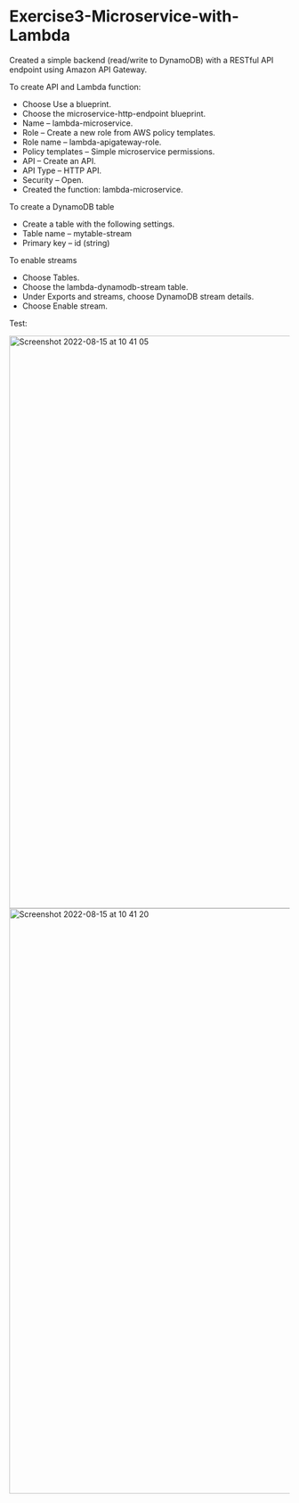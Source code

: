 # Exercise3-Microservice-with-Lambda

Created a simple backend (read/write to DynamoDB) with a RESTful API endpoint using Amazon API Gateway.

To create API and Lambda function: 

  - Choose Use a blueprint.
  - Choose the microservice-http-endpoint blueprint.
  - Name – lambda-microservice.
  - Role – Create a new role from AWS policy templates.
  - Role name – lambda-apigateway-role.
  - Policy templates – Simple microservice permissions.
  - API – Create an API.
  - API Type – HTTP API.
  - Security – Open.
  - Created the function: lambda-microservice.

To create a DynamoDB table
- Create a table with the following settings.
- Table name – mytable-stream
- Primary key – id (string)

To enable streams
- Choose Tables.
- Choose the lambda-dynamodb-stream table.
- Under Exports and streams, choose DynamoDB stream details.
- Choose Enable stream.

Test:


<img width="1027" alt="Screenshot 2022-08-15 at 10 41 05" src="https://user-images.githubusercontent.com/100350582/184613330-158cafcc-0b69-489c-99d5-4a2832d2293a.png">
<img width="1050" alt="Screenshot 2022-08-15 at 10 41 20" src="https://user-images.githubusercontent.com/100350582/184613336-c8f5bfe0-1aef-47e2-b2c1-359c9dcb1825.png">
